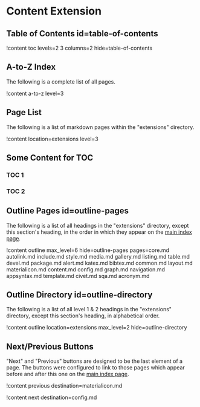 # Content Extension

## Table of Contents id=table-of-contents

!content toc levels=2 3 columns=2 hide=table-of-contents

## A-to-Z Index

The following is a complete list of all pages.

!content a-to-z level=3

## Page List

The following is a list of markdown pages within the "extensions" directory.

!content location=extensions level=3

## Some Content for TOC

### TOC 1

### TOC 2

## Outline Pages id=outline-pages

The following is a list of all headings in the "extensions" directory, except this section's heading, in the order in which they appear on the [main index page](/).

!content outline max_level=6
                 hide=outline-pages
                 pages=core.md
                       autolink.md
                       include.md
                       style.md
                       media.md
                       gallery.md
                       listing.md
                       table.md
                       devel.md
                       package.md
                       alert.md
                       katex.md
                       bibtex.md
                       common.md
                       layout.md
                       materialicon.md
                       content.md
                       config.md
                       graph.md
                       navigation.md
                       appsyntax.md
                       template.md
                       civet.md
                       sqa.md
                       acronym.md

## Outline Directory id=outline-directory

The following is a list of all level 1 & 2 headings in the "extensions" directory, except this section's heading, in alphabetical order.

!content outline location=extensions max_level=2 hide=outline-directory

## Next/Previous Buttons

"Next" and "Previous" buttons are designed to be the last element of a page. The buttons were configured to link to those pages which appear before and after this one on the [main index page](/).

!content previous destination=materialicon.md

!content next destination=config.md

